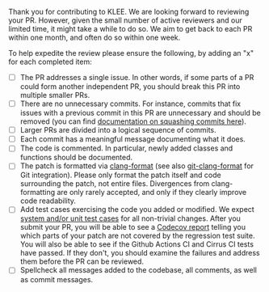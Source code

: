 Thank you for contributing to KLEE.  We are looking forward to reviewing your PR.  However, given the small number of active reviewers and our limited time, it might take a while to do so.  We aim to get back to each PR within one month, and often do so within one week. 

To help expedite the review please ensure the following, by adding an "x" for each completed item:

- [ ] The PR addresses a single issue.  In other words, if some parts of a PR could form another independent PR, you should break this PR into multiple smaller PRs.
- [ ] There are no unnecessary commits. For instance, commits that fix issues with a previous commit in this PR are unnecessary and should be removed (you can find [documentation on squashing commits here](https://github.com/edx/edx-platform/wiki/How-to-Rebase-a-Pull-Request#squash-your-changes)).
- [ ] Larger PRs are divided into a logical sequence of commits.
- [ ] Each commit has a meaningful message documenting what it does.
- [ ] The code is commented.  In particular, newly added classes and functions should be documented.
- [ ] The patch is formatted via  [clang-format](https://clang.llvm.org/docs/ClangFormat.html) (see also [git-clang-format](https://raw.githubusercontent.com/llvm/llvm-project/master/clang/tools/clang-format/git-clang-format) for Git integration).  Please only format the patch itself and code surrounding the patch, not entire files.  Divergences from clang-formatting are only rarely accepted, and only if they clearly improve code readability.
- [ ] Add test cases exercising the code you added or modified.  We expect [system and/or unit test cases](https://klee.github.io/docs/developers-guide/#regression-testing-framework) for all non-trivial changes.  After you submit your PR, you will be able to see a [Codecov report](https://docs.codecov.io/docs/pull-request-comments) telling you which parts of your patch are not covered by the regression test suite.  You will also be able to see if the Github Actions CI and Cirrus CI tests have passed.  If they don't, you should examine the failures and address them before the PR can be reviewed. 
- [ ] Spellcheck all messages added to the codebase, all comments, as well as commit messages.
